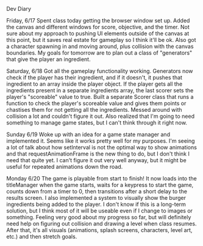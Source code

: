 Dev Diary

Friday, 6/17
Spent class today getting the browser window set up. Added the canvas and different windows for score, objective, and the timer. Not sure about my approach to pushing UI elements outside of the canvas at this point, but it saves real estate for gameplay so I think it'll be ok. Also got a character spawning in and moving around, plus collision with the canvas boundaries. My goals for tomorrow are to plan out a class of "generators" that give the player an ingredient.

Saturday, 6/18
Got all the gameplay functionality working. Generators now check if the player has their ingredient, and if it doesn't, it pushes that ingredient to an array inside the player object. If the player gets all the ingredients present in a separate ingredients array, the last scorer sets the player's "scoreable" value to true. Built a separate Scorer class that runs a function to check the player's scoreable value and gives them points or chastises them for not getting all the ingredients. Messed around with collision a lot and couldn't figure it out. Also realized that I'm going to need something to manage game states, but I can't think through it right now.

Sunday 6/19
Woke up with an idea for a game state manager and implemented it. Seems like it works pretty well for my purposes. I'm seeing a lot of talk about how setInterval is not the optimal way to show animations and that requestAnimationFrame is the new thing to do, but I don't think I need that quite yet. I can't figure it out very well anyway, but it might be useful for repeated animations down the road.

Monday 6/20
The game is playable from start to finish! It now loads into the titleManager when the game starts, waits for a keypress to start the game, counts down from a timer to 0, then transitions after a short delay to the results screen. I also implemented a system to visually show the burger ingredients being added to the player. I don't know if this is a long-term solution, but I think most of it will be useable even if I change to images or something. Feeling very good about my progress so far, but will definitely need help on figuring out collision and drawing a level when class resumes. After that, it's all visuals (animations, splash screens, characters, level art, etc.) and then stretch goals.